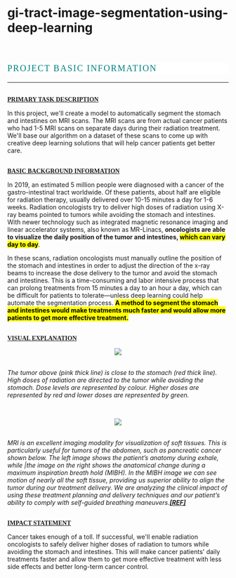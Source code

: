 # gi-tract-image-segmentation-using-deep-learning

<br>

<h3 style="font-family: Verdana; font-size: 20px; font-style: normal; font-weight: normal; text-decoration: none; text-transform: none; letter-spacing: 2px; color: teal; background-color: #ffffff;">PROJECT BASIC INFORMATION</h3>

---

<br><b style="text-decoration: underline; font-family: Verdana; text-transform: uppercase;">PRIMARY TASK DESCRIPTION</b>

In this project, we'll create a model to automatically segment the stomach and intestines on MRI scans. The MRI scans are from actual cancer patients who had 1-5 MRI scans on separate days during their radiation treatment. We'll base our algorithm on a dataset of these scans to come up with creative deep learning solutions that will help cancer patients get better care.

<br><b style="text-decoration: underline; font-family: Verdana; text-transform: uppercase;">BASIC BACKGROUND INFORMATION</b>

In 2019, an estimated 5 million people were diagnosed with a cancer of the gastro-intestinal tract worldwide. Of these patients, about half are eligible for radiation therapy, usually delivered over 10-15 minutes a day for 1-6 weeks. Radiation oncologists try to deliver high doses of radiation using X-ray beams pointed to tumors while avoiding the stomach and intestines. With newer technology such as integrated magnetic resonance imaging and linear accelerator systems, also known as MR-Linacs, <b>oncologists are able to visualize the daily position of the tumor and intestines, <mark>which can vary day to day</mark></b>. 

In these scans, radiation oncologists must manually outline the position of the stomach and intestines in order to adjust the direction of the x-ray beams to increase the dose delivery to the tumor and avoid the stomach and intestines. This is a time-consuming and labor intensive process that can prolong treatments from 15 minutes a day to an hour a day, which can be difficult for patients to tolerate—unless deep learning could help automate the segmentation process. <b><mark>A method to segment the stomach and intestines would make treatments much faster and would allow more patients to get more effective treatment.</mark></b>

<br><b style="text-decoration: underline; font-family: Verdana; text-transform: uppercase;">VISUAL EXPLANATION</b>

<center><img src="https://lh5.googleusercontent.com/zbBUgbj1jyZxyu3r1vr5zKKr8yK1hSdwAM3HpD_n6j2W-5-wKP3ZRusi_3yskSgnC-tMRKqOEtLycbLkTWCJAUe4Cylv_VsW81DYI4ray02uZLeSnlzAuZRIU7L2Q0KURYSMqFI"></center><br>

<i>The tumor above (pink thick line) is close to the stomach (red thick line). High doses of radiation are directed to the tumor while avoiding the stomach. Dose levels are represented by colour. Higher doses are represented by red and lower doses are represented by green.</i><br>

<br><center><img src="https://www.humonc.wisc.edu/wp-content/uploads/2017/09/Bayouth_Project4_72ppi.png"></center><br>

<i>MRI is an excellent imaging modality for visualization of soft tissues. This is particularly useful for tumors of the abdomen, such as pancreatic cancer shown below.  The left image shows the patient’s anatomy during exhale, while |the image on the right shows the anatomical change during a maximum inspiration breath hold (MIBH). In the MIBH image we can see motion of nearly all the soft tissue, providing us superior ability to align the tumor during our treatment delivery. We are analyzing the clinical impact of using these treatment planning and delivery techniques and our patient’s ability to comply with self-guided breathing maneuvers.<b><a href="https://www.humonc.wisc.edu/research/medical-physics_research/mr-guided-radiation-therapy-research-2/">[REF]</a></b></i>

<br><b style="text-decoration: underline; font-family: Verdana; text-transform: uppercase;">IMPACT STATEMENT</b>

Cancer takes enough of a toll. If successful, we'll enable radiation oncologists to safely deliver higher doses of radiation to tumors while avoiding the stomach and intestines. This will make cancer patients' daily treatments faster and allow them to get more effective treatment with less side effects and better long-term cancer control.
